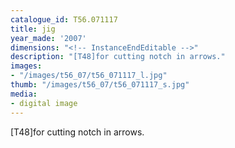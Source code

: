 ```yaml
---
catalogue_id: T56.071117
title: jig
year_made: '2007'
dimensions: "<!-- InstanceEndEditable -->"
description: "[T48]for cutting notch in arrows."
images:
- "/images/t56_07/t56_071117_l.jpg"
thumb: "/images/t56_07/t56_071117_s.jpg"
media:
- digital image
---
```


[T48]for cutting notch in arrows.
